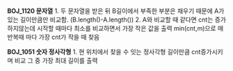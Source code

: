 **BOJ_1120 문자열**
    1. 두 문자열을 받은 뒤 B길이에서 부족한 부분은 채우기 때문에 A가 있는 길이만큼만 비교함. (B.length()-A.length())
    2. A와 비교할 때 같다면 cnt는 증가하지않는데 시작할 때마다 최소를 비교하면서 가장 작은 값을 출력 min(cnt,m)으로 매 반복때 마다 가장 cnt가 작을 때 찾음

**BOJ_1051 숫자 정사각형**
    1. 현 위치에서 찾을 수 잇는 정사각형 길이만큼 cnt증가시키며 비교
    그 중 가장 최대 길이를 출력